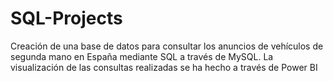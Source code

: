 # SQL-Projects
Creación de una base de datos para consultar los anuncios de vehículos de segunda mano en España mediante SQL a través de MySQL. La visualización de las consultas realizadas se ha hecho a través de Power BI
